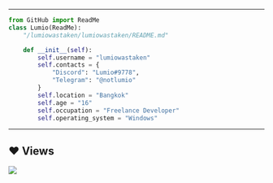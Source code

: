 
-----
```py
from GitHub import ReadMe
class Lumio(ReadMe):
    "/lumiowastaken/lumiowastaken/README.md"

    def __init__(self):
        self.username = "lumiowastaken"
        self.contacts = {
            "Discord": "Lumio#9778",
            "Telegram": "@notlumio"
        }
        self.location = "Bangkok"
        self.age = "16"
        self.occupation = "Freelance Developer"
        self.operating_system = "Windows"
```
-----

## ❤ Views 
<a href="https://github.com/lumiowastaken/github-profile-views-counter">
    <img src="https://komarev.com/ghpvc/?username=lumiowastaken">
</a>
